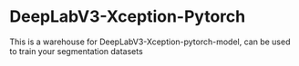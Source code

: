 # DeepLabV3-Xception-Pytorch
This is a warehouse for DeepLabV3-Xception-pytorch-model, can be used to train your segmentation datasets
